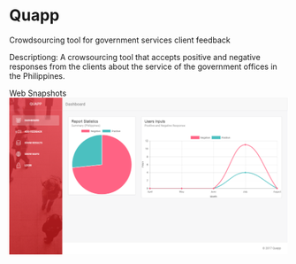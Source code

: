 # Quapp
Crowdsourcing tool for government services client feedback

Descriptiong: A crowsourcing tool that accepts positive and negative responses from
the clients about the service of the government offices in the Philippines.

Web Snapshots
![GitHub Logo](/quappsnaps/web1.png)
